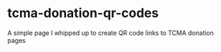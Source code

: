 # tcma-donation-qr-codes

A simple page I whipped up to create QR code links to TCMA donation pages
